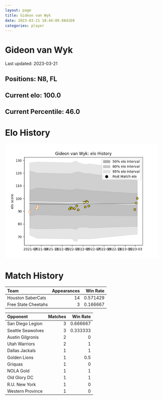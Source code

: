 ```yaml
---  
layout: page  
title: Gideon van Wyk  
date: 2023-03-21 18:44:09.684169  
categories: player  
---
```

# Gideon van Wyk


Last updated: 2023-03-21
## Positions: N8, FL

## Current elo: 100.0

## Current Percentile: 46.0

# Elo History


![elo history](history_GideonvanWyk.png)
# Match History


| Team                |   Appearances |   Win Rate |
|:--------------------|--------------:|-----------:|
| Houston SaberCats   |            14 |   0.571429 |
| Free State Cheetahs |             3 |   0.166667 |

| Opponent          |   Matches |   Win Rate |
|:------------------|----------:|-----------:|
| San Diego Legion  |         3 |   0.666667 |
| Seattle Seawolves |         3 |   0.333333 |
| Austin Gilgronis  |         2 |   0        |
| Utah Warriors     |         2 |   1        |
| Dallas Jackals    |         1 |   1        |
| Golden Lions      |         1 |   0.5      |
| Griquas           |         1 |   0        |
| NOLA Gold         |         1 |   1        |
| Old Glory DC      |         1 |   1        |
| R.U. New York     |         1 |   0        |
| Western Province  |         1 |   0        |